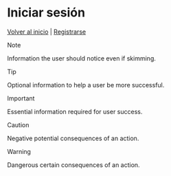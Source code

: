 # Iniciar sesión

[Volver al inicio](../README.md 'Volver al inicio') | [Registrarse](../register.md 'Registrarse')

> [!NOTE]
> Information the user should notice even if skimming.

> [!TIP]
> Optional information to help a user be more successful.

> [!IMPORTANT]
> Essential information required for user success.

> [!CAUTION]
> Negative potential consequences of an action.

> [!WARNING]
> Dangerous certain consequences of an action.
